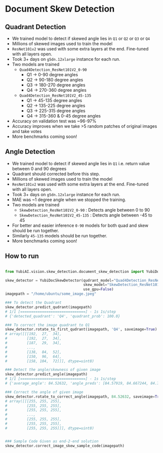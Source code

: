 # Document Skew Detection

## Quadrant Detection
* We trained model to detect if skewed angle lies in `Q1` or `Q2` or `Q3` or `Q4`
* Millions of skewed images used to train the model
* `ResNet101v2` was used with some extra layers at the end. Fine-tuned with all layers open.
* Took 3+ days on `g5dn.12xlarge` instance for each run.
* Two models are trained
    * `Quad4Detection_ResNet101V2_0-90`
        * Q1 -> 0-90 degree angles
        * Q2 -> 90-180 degree angles
        * Q3 -> 180-270 degree angles
        * Q4 -> 270-360 degree angles
    * `Quad4Detection_ResNet101V2_45-135`
        * Q1 -> 45-135 degree angles
        * Q2 -> 135-225 degree angles
        * Q3 -> 225-315 degree angles
        * Q4 -> 315-360 & 0-45 degree angles
* Accuracy on validation test was ~96-97% 
* Accuracy improves when we take >5 random patches of original images and take votes
* More benchmarks coming soon!

## Angle Detection
* We trained model to detect if skewed angle lies in `Q1` i.e. return value between 0 and 90 degrees
* Quadrant should corrected before this step.
* Millions of skewed images used to train the model
* `ResNet101v2` was used with some extra layers at the end. Fine-tuned with all layers open.
* Took 3+ days on `g5dn.12xlarge` instance for each run.
* MAE was ~1 degree angle when we stopped the training.
* Two models are trained
    * `SkewDetection_ResNet101V2_0-90` : Detects angle between 0 to 90 
    * `SkewDetection_ResNet101V2_45-135` : Detects angle between -45 to 45
* For better and easier inference `0-90` models for both quad and skew should be run together. 
* Similarly `45-135` models should be run together.
* More benchmarks coming soon!

## How to run

```python

from YubiAI.vision.skew_detection.document_skew_detection import YubiDocSkewDetector

skew_detector = YubiDocSkewDetector(qudrant_model="Quad4Detection_ResNet101V2_0-90", 
                                    skew_model="SkewDetection_ResNet101V2_0-90", 
                                    use_gpu=False)
imagepath = "/home/ubuntu/some_image.jpeg"

### To detect the Quadrant
skew_detector.predict_qudrant(imagepath)
# 1/1 [==============================] - 1s 1s/step
# {'detected_quadrant': 'Q4', 'quadrant_prob': 100.0}

### To correct the image quadrant to Q1
skew_detector.rotate_to_first_qudrant(imagepath, 'Q4', saveimage=True)
# array([[[192,  27,  34],
#         [192,  27,  34],
#         [187,  29,  34],
#         ...,
#         [138,  84,  52],
#         [150,  96,  64],
#         [158, 104,  72]]], dtype=uint8)

### Detect the angle/skewness of given image
skew_detector.predict_angle(imagepath)
# 1/1 [==============================] - 1s 1s/step
# {'average_angle': 84.52632, 'angle_preds': [84.57919, 84.667244, 84.79881, 84.62079, 84.37254, 84.31932, 84.61099, 83.88075, 84.6366, 84.77704]}

### Correct the angle of given image
skew_detector.rotate_to_correct_angle(imagepath, 84.52632, saveimage=True)
# array([[[255, 255, 255],
#         [255, 255, 255],
#         [255, 255, 255],
#         ...,
#         [255, 255, 255],
#         [255, 255, 255],
#         [255, 255, 255]]], dtype=uint8)


### Sample Code Given as end-2-end solution
skew_detector.correct_image_skew_sample_code(imagepath)

```